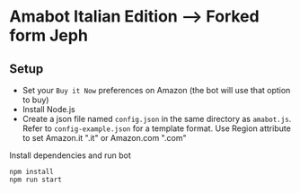 # Amabot Italian Edition --> Forked form Jeph
## Setup
- Set your `Buy it Now` preferences on Amazon (the bot will use that option to buy)
- Install Node.js
- Create a json file named `config.json` in the same directory as `amabot.js`. 
Refer to `config-example.json` for a template format. 
Use Region attribute to set Amazon.it ".it" or Amazon.com ".com"

Install dependencies and run bot
```
npm install
npm run start
```
